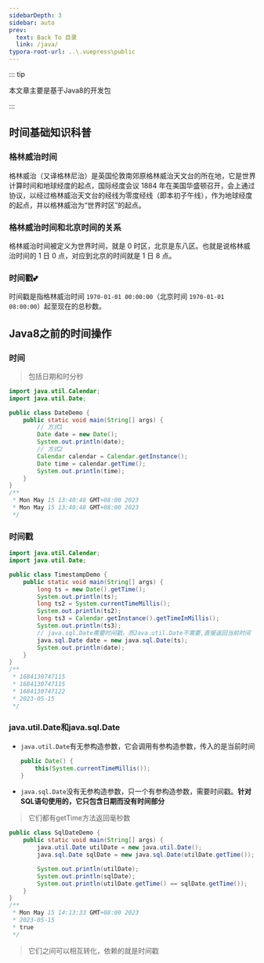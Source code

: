 ```yaml
---
sidebarDepth: 3
sidebar: auto
prev:
  text: Back To 目录
  link: /java/
typora-root-url: ..\.vuepress\public
---
```




::: tip

本文章主要是基于Java8的开发包

:::

## 时间基础知识科普

### 格林威治时间

格林威治（又译格林尼治）是英国伦敦南郊原格林威治天文台的所在地，它是世界计算时间和地球经度的起点，国际经度会议 1884
年在美国华盛顿召开，会上通过协议，以经过格林威治天文台的经线为零度经线（即本初子午线），作为地球经度的起点，并以格林威治为“世界时区”的起点。

### 格林威治时间和北京时间的关系

格林威治时间被定义为世界时间，就是 0 时区，北京是东八区。也就是说格林威治时间的 1 日 0 点，对应到北京的时间就是 1 日 8 点。

### 时间戳💕

时间戳是指格林威治时间 `1970-01-01 00:00:00`（北京时间 `1970-01-01 08:00:00`）起至现在的总秒数。



## Java8之前的时间操作

### 时间

> 包括日期和时分秒

```java
import java.util.Calendar;
import java.util.Date;

public class DateDemo {
    public static void main(String[] args) {
        // 方式1
        Date date = new Date();
        System.out.println(date);
        // 方式2
        Calendar calendar = Calendar.getInstance();
        Date time = calendar.getTime();
        System.out.println(time);
    }
}
/**
 * Mon May 15 13:40:48 GMT+08:00 2023
 * Mon May 15 13:40:48 GMT+08:00 2023
 */
```

### 时间戳

```java
import java.util.Calendar;
import java.util.Date;

public class TimestampDemo {
    public static void main(String[] args) {
        long ts = new Date().getTime();
        System.out.println(ts);
        long ts2 = System.currentTimeMillis();
        System.out.println(ts2);
        long ts3 = Calendar.getInstance().getTimeInMillis();
        System.out.println(ts3);
        // java.sql.Date需要时间戳，而Java.util.Date不需要,直接返回当前时间
        java.sql.Date date = new java.sql.Date(ts);
        System.out.println(date);
    }
}
/**
 * 1684130747115
 * 1684130747115
 * 1684130747122
 * 2023-05-15
 */
```



### java.util.Date和java.sql.Date

- `java.util.Date`有无参构造参数，它会调用有参构造参数，传入的是当前时间

  ```java
  public Date() {
      this(System.currentTimeMillis());
  }
  ```

- `java.sql.Date`没有无参构造参数，只一个有参构造参数，需要时间戳。**针对SQL语句使用的，它只包含日期而没有时间部分**

> 它们都有getTime方法返回毫秒数

```java
public class SqlDateDemo {
    public static void main(String[] args) {
        java.util.Date utilDate = new java.util.Date();
        java.sql.Date sqlDate = new java.sql.Date(utilDate.getTime());

        System.out.println(utilDate);
        System.out.println(sqlDate);
        System.out.println(utilDate.getTime() == sqlDate.getTime());
    }
}
/**
 * Mon May 15 14:13:33 GMT+08:00 2023
 * 2023-05-15
 * true
 */
```

> 它们之间可以相互转化，依赖的就是时间戳

## 